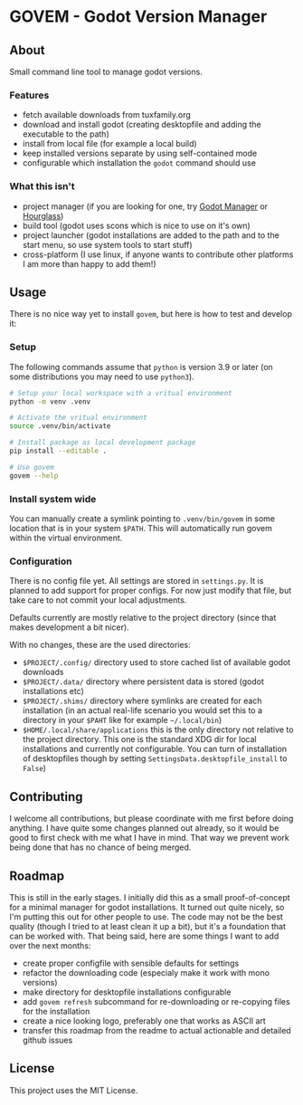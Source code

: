# GOVEM - Godot Version Manager

## About
Small command line tool to manage godot versions.

### Features
- fetch available downloads from tuxfamily.org
- download and install godot (creating desktopfile and adding the executable to the path)
- install from local file (for example a local build)
- keep installed versions separate by using self-contained mode
- configurable which installation the `godot` command should use


### What this isn't
- project manager (if you are looking for one, try
  [Godot Manager](https://github.com/eumario/godot-manager)
  or [Hourglass](https://hourglass.jwestman.net/))
- build tool (godot uses scons which is nice to use on it's own)
- project launcher (godot installations are added to the path and to the start menu, so
  use system tools to start stuff)
- cross-platform (I use linux, if anyone wants to contribute other platforms I am more
  than happy to add them!)

## Usage
There is no nice way yet to install `govem`, but here is how to test and develop it:

### Setup
The following commands assume that `python` is version 3.9 or later (on some distributions
you may need to use `python3`).
```bash
# Setup your local workspace with a vritual environment
python -m venv .venv

# Activate the vritual environment
source .venv/bin/activate

# Install package as local development package
pip install --editable .

# Use govem
govem --help
```

### Install system wide
You can manually create a symlink pointing to `.venv/bin/govem` in some location that is
in your system `$PATH`. This will automatically run govem within the virtual environment.

### Configuration
There is no config file yet. All settings are stored in `settings.py`. It is planned
to add support for proper configs. For now just modify that file, but take care to
not commit your local adjustments.

Defaults currently are mostly relative to the project directory (since that makes
development a bit nicer).

With no changes, these are the used directories:
- `$PROJECT/.config/` directory used to store cached list of available godot downloads
- `$PROJECT/.data/` directory where persistent data is stored (godot installations etc)
- `$PROJECT/.shims/` directory where symlinks are created for each installation (in an
  actual real-life scenario you would set this to a directory in your `$PAHT` like for
  example `~/.local/bin`)
- `$HOME/.local/share/applications` this is the only directory not relative to the
  project directory. This one is the standard XDG dir for local installations and
  currently not configurable. You can turn of installation of desktopfiles though by
  setting `SettingsData.desktopfile_install` to `False`)

## Contributing
I welcome all contributions, but please coordinate with me first before doing anything.
I have quite some changes planned out already, so it would be good to first check with
me what I have in mind. That way we prevent work being done that has no chance of being
merged.

## Roadmap
This is still in the early stages. I initially did this as a small proof-of-concept for
a minimal manager for godot installations. It turned out quite nicely, so I'm putting
this out for other people to use. The code may not be the best quality (though I tried
to at least clean it up a bit), but it's a foundation that can be worked with. That
being said, here are some things I want to add over the next months:
- create proper configfile with sensible defaults for settings
- refactor the downloading code (especialy make it work with mono versions)
- make directory for desktopfile installations configurable
- add `govem refresh` subcommand for re-downloading or re-copying files for the
  installation
- create a nice looking logo, preferably one that works as ASCII art
- transfer this roadmap from the readme to actual actionable and detailed github issues

## License
This project uses the MIT License.
